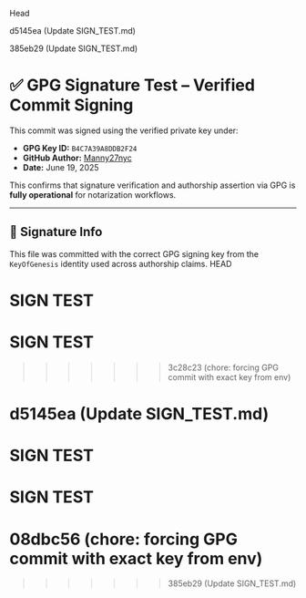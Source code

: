 Head

d5145ea (Update SIGN_TEST.md)

385eb29 (Update SIGN_TEST.md)
# ✅ GPG Signature Test – Verified Commit Signing

This commit was signed using the verified private key under:

- **GPG Key ID:** `B4C7A39A8DDB2F24`
- **GitHub Author:** [Manny27nyc](https://github.com/Manny27nyc)
- **Date:** June 19, 2025

This confirms that signature verification and authorship assertion via GPG is **fully operational** for notarization workflows.

---

## 🔏 Signature Info

This file was committed with the correct GPG signing key from the `KeyOfGenesis` identity used across authorship claims.
HEAD

# SIGN TEST
# SIGN TEST
>>>>>>> 3c28c23 (chore: forcing GPG commit with exact key from env)

d5145ea (Update SIGN_TEST.md)
=======
# SIGN TEST
# SIGN TEST
08dbc56 (chore: forcing GPG commit with exact key from env)
=======
>>>>>>> 385eb29 (Update SIGN_TEST.md)

